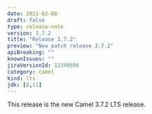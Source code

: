 ```yaml
---
date: 2021-02-08
draft: false
type: release-note
version: 3.7.2
title: "Release 3.7.2"
preview: "New patch release 3.7.2"
apiBreaking: ""
knownIssues: ""
jiraVersionId: 12349596
category: camel
kind: lts
jdk: [8,11]
---
```


This release is the new Camel 3.7.2 LTS release.
